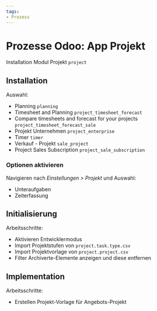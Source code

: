 ```yaml
---
tags:
- Prozess
---
```

# Prozesse Odoo: App Projekt
Installation Modul Projekt `project`

## Installation

Auswahl:
*  Planning `planning`
* Timesheet and Planning  `project_timesheet_forecast`
* Compare timesheets and forecast for your projects `project_timesheet_forecast_sale`
* Projekt Unternehmen `project_enterprise` 
* Timer `timer` 
* Verkauf - Projekt `sale_project`
* Project Sales Subscription  `project_sale_subscription`


### Optionen aktivieren

Navigieren nach *Einstellungen > Projekt* und Auswahl:
* Unteraufgaben
* Zeiterfassung

## Initialisierung

Arbeitsschritte:
* Aktivieren Entwicklermodus
* Import Projektstufen von `project.task.type.csv`
* Import Projektvorlage von `project.project.csv`
* Filter Archiverte-Elemente anzeigen und diese entfernen

## Implementation

Arbeitsschritte:
*  Erstellen Projekt-Vorlage für Angebots-Projekt